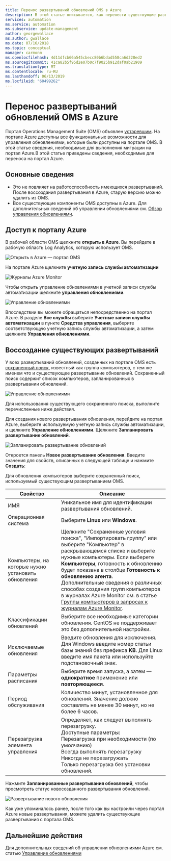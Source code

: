 ```yaml
---
title: Перенос развертываний обновлений OMS в Azure
description: В этой статье описывается, как перенести существующие развертывания обновлений OMS в Azure
services: automation
ms.service: automation
ms.subservice: update-management
author: georgewallace
ms.author: gwallace
ms.date: 07/16/2018
ms.topic: conceptual
manager: carmonm
ms.openlocfilehash: 4d11dfcb66a545cbecc80b6bdad558ca6d328ed2
ms.sourcegitcommit: 41ca82b5f95d2e07b0c7f9025b912daf0ab21909
ms.translationtype: MT
ms.contentlocale: ru-RU
ms.lasthandoff: 06/13/2019
ms.locfileid: "60499262"
---
```

# <a name="migrate-your-oms-update-deployments-to-azure"></a>Перенос развертываний обновлений OMS в Azure

Портал Operations Management Suite (OMS) объявлен [устаревшим](../azure-monitor/platform/oms-portal-transition.md). На портале Azure доступны все функциональные возможности для управления обновлениями, которые были доступны на портале OMS. В этой статье сведения, необходимые для выполнения миграции на портал Azure.В этой статье приведены сведения, необходимые для переноса на портал Azure.

## <a name="key-information"></a>Основные сведения

* Это не повлияет на работоспособность имеющихся развертываний. После воссоздания развертывания в Azure, старую версию можно удалить из OMS.
* Все существующие компоненты OMS доступны в Azure. Для дополнительных сведений об управлении обновлениями см. [Обзор управления обновлениями](automation-update-management.md).

## <a name="access-the-azure-portal"></a>Доступ к порталу Azure

В рабочей области OMS щелкните **открыть в Azure**. Вы перейдете в рабочую область Log Analytics, которую использует OMS.

![Открыть в Azure — портал OMS](media/migrate-oms-update-deployments/link-to-azure-portal.png)

На портале Azure щелкните **учетную запись службы автоматизации**

![Журналы Azure Monitor](media/migrate-oms-update-deployments/log-analytics.png)

Чтобы открыть управление обновлениями в учетной записи службы автоматизации щелкните **управления обновлениями**.

![Управление обновлениями](media/migrate-oms-update-deployments/azure-automation.png)

Впоследствии вы можете обращаться непосредственно на портал Azure. В разделе **Все службы** выберите **Учетные записи службы автоматизации** в пункте **Средства управления**, выберите соответствующую учетную запись службы автоматизации, а затем щелкните **Управления обновлениями**.

## <a name="recreate-existing-deployments"></a>Воссоздание существующих развертываний

У всех развертываний обновлений, созданных на портале OMS есть [сохраненный поиск](../azure-monitor/platform/computer-groups.md), известный как группа компьютеров, с тем же именем что и существующее развертывание обновлений. Сохраненный поиск содержит список компьютеров, запланированных в развертывании обновлений.

![Управление обновлениями](media/migrate-oms-update-deployments/oms-deployment.png)

Для использования существующего сохраненного поиска, выполните перечисленные ниже действия.

Для создания нового развертывания обновления, перейдите на портал Azure, выберите используемую учетную запись службы автоматизации, и щелкните **Управление обновлениями**. Щелкните **Запланировать развертывание обновлений**.

![Запланировать развертывание обновлений](media/migrate-oms-update-deployments/schedule-update-deployment.png)

Откроется панель **Новое развертывание обновления**. Введите значения для свойств, описанных в следующей таблице и нажмите **Создать**:

Для обновления компьютеров выберите сохраненный поиск, используемый существующим развертыванием OMS.

| Свойство | Описание |
| --- | --- |
|ИМЯ |Уникальное имя для идентификации развертывания обновлений. |
|Операционная система| Выберите **Linux** или **Windows**.|
|Компьютеры, на которые нужно установить обновления |Щелкните "Сохраненные условия поиска", "Импортировать группу" или выберите "Компьютер" в раскрывающемся списке и выберите нужные компьютеры. Если выберете **Компьютеры**, готовность к обновлению будет показана в столбце **Готовность к обновлению агента**.</br> Дополнительные сведения о различных способах создания групп компьютеров в журналах Azure Monitor см. в статье [Группы компьютеров в запросах к журналам Azure Monitor](../azure-monitor/platform/computer-groups.md). |
|Классификации обновлений|Выберите все необходимые категории обновления. CentOS не поддерживает это без дополнительной настройки.|
|Исключаемые обновления|Введите обновления для исключения. Для Windows введите номер статьи базы знаний без префикса **KB**. Для Linux введите имя пакета или используйте подстановочный знак.  |
|Параметры расписания|Выберите время запуска, а затем — **однократное** применение или **повторяющееся**. | 
| Период обслуживания |Количество минут, установленное для обновлений. Значение должно составлять не менее 30 минут, но не более 6 часов. |
| Перезагрузка элемента управления| Определяет, как следует выполнять перезагрузку.</br>Доступные параметры:</br>Перезагрузка при необходимости (по умолчанию)</br>Всегда выполнять перезагрузку</br>Никогда не перезагружать</br>Только перезагрузка без установки обновлений.|

Нажмите **Запланированные развертывания обновлений**, чтобы просмотреть статус новосозданного развертывания обновлений.

![Развертывание нового обновления](media/migrate-oms-update-deployments/new-update-deployment.png)

Как уже упоминалось ранее, после того как вы настроили через портал Azure новые развертывания, можете удалить существующие развертывания с портала OMS.

## <a name="next-steps"></a>Дальнейшие действия

Для дополнительных сведений об управлении обновлениями Azure см. статью [Управление обновлениями](automation-update-management.md)
